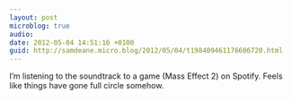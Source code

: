 ```yaml
---
layout: post
microblog: true
audio: 
date: 2012-05-04 14:51:16 +0100
guid: http://samdeane.micro.blog/2012/05/04/t198409461176606720.html
---
```

I’m listening to the soundtrack to a game (Mass Effect 2) on Spotify. Feels like things have gone full circle somehow.
